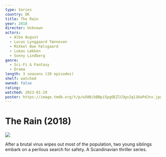 ```yaml
---
type: Series
country: DK
title: The Rain
year: 2018
director: Unknown
actors:
  - Alba August
  - Lucas Lynggaard Tønnesen
  - Mikkel Boe Følsgaard
  - Lukas Løkken
  - Sonny Lindberg
genre:
  - Sci-Fi & Fantasy
  - Drama
length: 3 seasons (20 episodes)
shelf: watched
owned: false
rating:
watched: 2023-01-29
poster: https://image.tmdb.org/t/p/w500/bBBpi5pgOEZlCOgx2q116oPdJnx.jpg
---
```


# The Rain (2018)

![](https://image.tmdb.org/t/p/w500/bBBpi5pgOEZlCOgx2q116oPdJnx.jpg)

After a brutal virus wipes out most of the population, two young siblings embark on a perilous search for safety. A Scandinavian thriller series.